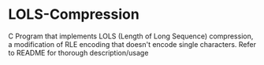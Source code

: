 # LOLS-Compression
C Program that implements LOLS (Length of Long Sequence) compression, a modification of RLE encoding that doesn't encode single characters. Refer to README for thorough description/usage 
